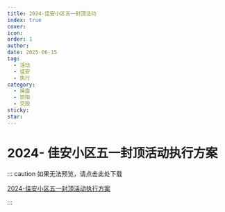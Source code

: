```yaml
---
title: 2024-佳安小区五一封顶活动
index: true
cover: 
icon: 
order: 1
author: 
date: 2025-06-15
tag:
  - 活动
  - 佳安
  - 执行
category:
  - 操盘
  - 崇阳
  - 交投
sticky: 
star: 
---
```


# 2024- 佳安小区五一封顶活动执行方案

::: caution 如果无法预览，请点击此处下载

[2024-佳安小区五一封顶活动执行方案](https://r2qq.24811213.xyz/dichan/崇阳佳安小区五一封顶活动执行方案.pdf)

:::

<PDF url="https://r2qq.24811213.xyz/dichan/崇阳佳安小区五一封顶活动执行方案.pdf" />
